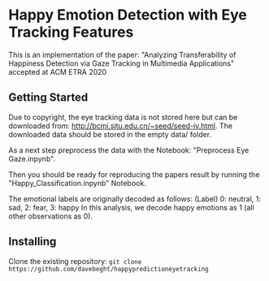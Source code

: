 # Happy Emotion Detection with Eye Tracking Features 

This is an implementation of the paper: "Analyzing Transferability of Happiness Detection via Gaze Tracking in Multimedia Applications" 
accepted at ACM ETRA 2020

## Getting Started
Due to copyright, the eye tracking data is not stored here but can be downloaded from: http://bcmi.sjtu.edu.cn/~seed/seed-iv.html. The downloaded data should be stored in the empty data/ folder.

As a next step preprocess the data with the Notebook: "Preprocess Eye Gaze.inpynb". 

Then you should be ready for reproducing the papers result by running the "Happy_Classification.inpynb" Notebook.

The emotional labels are originally decoded as follows:
(Label) 0: neutral, 1: sad, 2: fear, 3: happy
In this analysis, we decode happy emotions as 1 (all other observations as 0).


## Installing
Clone the existing repository:
```git clone https://github.com/davebeght/happypredictioneyetracking```
